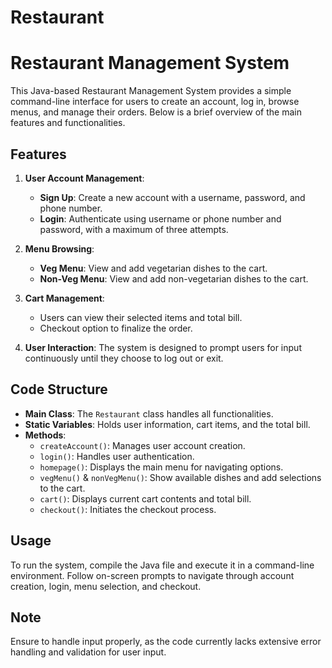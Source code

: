 # Restaurant

# Restaurant Management System

This Java-based Restaurant Management System provides a simple command-line interface for users to create an account, log in, browse menus, and manage their orders. Below is a brief overview of the main features and functionalities.

## Features

1. **User Account Management**:
   - **Sign Up**: Create a new account with a username, password, and phone number.
   - **Login**: Authenticate using username or phone number and password, with a maximum of three attempts.

2. **Menu Browsing**:
   - **Veg Menu**: View and add vegetarian dishes to the cart.
   - **Non-Veg Menu**: View and add non-vegetarian dishes to the cart.

3. **Cart Management**:
   - Users can view their selected items and total bill.
   - Checkout option to finalize the order.

4. **User Interaction**: The system is designed to prompt users for input continuously until they choose to log out or exit.

## Code Structure

- **Main Class**: The `Restaurant` class handles all functionalities.
- **Static Variables**: Holds user information, cart items, and the total bill.
- **Methods**:
  - `createAccount()`: Manages user account creation.
  - `login()`: Handles user authentication.
  - `homepage()`: Displays the main menu for navigating options.
  - `vegMenu()` & `nonVegMenu()`: Show available dishes and add selections to the cart.
  - `cart()`: Displays current cart contents and total bill.
  - `checkout()`: Initiates the checkout process.

## Usage

To run the system, compile the Java file and execute it in a command-line environment. Follow on-screen prompts to navigate through account creation, login, menu selection, and checkout.

## Note

Ensure to handle input properly, as the code currently lacks extensive error handling and validation for user input.
